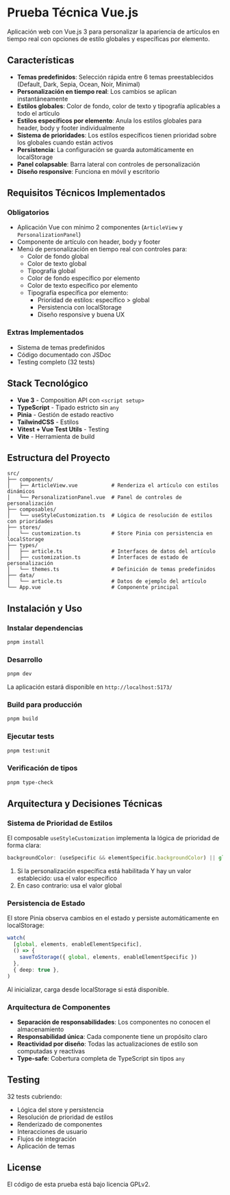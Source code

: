 # Prueba Técnica Vue.js

Aplicación web con Vue.js 3 para personalizar la apariencia de artículos en tiempo real con opciones de estilo globales y específicas por elemento.

## Características

- **Temas predefinidos**: Selección rápida entre 6 temas preestablecidos (Default, Dark, Sepia, Ocean, Noir, Minimal)
- **Personalización en tiempo real**: Los cambios se aplican instantáneamente
- **Estilos globales**: Color de fondo, color de texto y tipografía aplicables a todo el artículo
- **Estilos específicos por elemento**: Anula los estilos globales para header, body y footer individualmente
- **Sistema de prioridades**: Los estilos específicos tienen prioridad sobre los globales cuando están activos
- **Persistencia**: La configuración se guarda automáticamente en localStorage
- **Panel colapsable**: Barra lateral con controles de personalización
- **Diseño responsive**: Funciona en móvil y escritorio

## Requisitos Técnicos Implementados

### Obligatorios

- Aplicación Vue con mínimo 2 componentes (`ArticleView` y `PersonalizationPanel`)
- Componente de artículo con header, body y footer
- Menú de personalización en tiempo real con controles para:
  - Color de fondo global
  - Color de texto global
  - Tipografía global
  - Color de fondo específico por elemento
  - Color de texto específico por elemento
  - Tipografía específica por elemento:
    - Prioridad de estilos: específico > global
    - Persistencia con localStorage
    - Diseño responsive y buena UX

### Extras Implementados

- Sistema de temas predefinidos
- Código documentado con JSDoc
- Testing completo (32 tests)

## Stack Tecnológico

- **Vue 3** - Composition API con `<script setup>`
- **TypeScript** - Tipado estricto sin `any`
- **Pinia** - Gestión de estado reactivo
- **TailwindCSS** - Estilos
- **Vitest + Vue Test Utils** - Testing
- **Vite** - Herramienta de build

## Estructura del Proyecto

```
src/
├── components/
│   ├── ArticleView.vue           # Renderiza el artículo con estilos dinámicos
│   └── PersonalizationPanel.vue  # Panel de controles de personalización
├── composables/
│   └── useStyleCustomization.ts  # Lógica de resolución de estilos con prioridades
├── stores/
│   └── customization.ts          # Store Pinia con persistencia en localStorage
├── types/
│   ├── article.ts                # Interfaces de datos del artículo
│   ├── customization.ts          # Interfaces de estado de personalización
│   └── themes.ts                 # Definición de temas predefinidos
├── data/
│   └── article.ts                # Datos de ejemplo del artículo
└── App.vue                       # Componente principal
```

## Instalación y Uso

### Instalar dependencias

```sh
pnpm install
```

### Desarrollo

```sh
pnpm dev
```

La aplicación estará disponible en `http://localhost:5173/`

### Build para producción

```sh
pnpm build
```

### Ejecutar tests

```sh
pnpm test:unit
```

### Verificación de tipos

```sh
pnpm type-check
```

## Arquitectura y Decisiones Técnicas

### Sistema de Prioridad de Estilos

El composable `useStyleCustomization` implementa la lógica de prioridad de forma clara:

```typescript
backgroundColor: (useSpecific && elementSpecific.backgroundColor) || global.backgroundColor
```

1. Si la personalización específica está habilitada Y hay un valor establecido: usa el valor específico
2. En caso contrario: usa el valor global

### Persistencia de Estado

El store Pinia observa cambios en el estado y persiste automáticamente en localStorage:

```typescript
watch(
  [global, elements, enableElementSpecific],
  () => {
    saveToStorage({ global, elements, enableElementSpecific })
  },
  { deep: true },
)
```

Al inicializar, carga desde localStorage si está disponible.

### Arquitectura de Componentes

- **Separación de responsabilidades**: Los componentes no conocen el almacenamiento
- **Responsabilidad única**: Cada componente tiene un propósito claro
- **Reactividad por diseño**: Todas las actualizaciones de estilo son computadas y reactivas
- **Type-safe**: Cobertura completa de TypeScript sin tipos `any`

## Testing

32 tests cubriendo:

- Lógica del store y persistencia
- Resolución de prioridad de estilos
- Renderizado de componentes
- Interacciones de usuario
- Flujos de integración
- Aplicación de temas

## License

El código de esta prueba está bajo licencia GPLv2.
